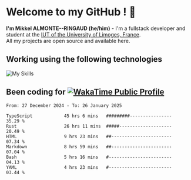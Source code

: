 # Welcome to my GitHub ! 🌃

**I'm Mikkel ALMONTE--RINGAUD (he/him)** - I'm a fullstack developer and student at the [IUT of the University of Limoges, France](https://iut.unilim.fr). \
All my projects are open source and available here.

## Working using the following technologies

![My Skills](https://skillicons.dev/icons?i=solidjs,pnpm,nodejs,ts,js,vercel,netlify,html,css,rust,astro,git,vue,md,electron,figma,github,bash,bun,cloudflare,py,tailwind,nginx,npm,tauri,vite,zig,yarn,windicss,dart,flutter,kotlin&theme=dark)

## Been coding for [![WakaTime Public Profile](https://wakatime.com/badge/user/0839e595-e07a-435c-8d59-ed95f2a3d6dd.svg?style=flat-square)](https://wakatime.com/@0839e595-e07a-435c-8d59-ed95f2a3d6dd)

<!--START_SECTION:waka-->

```plain
From: 27 December 2024 - To: 26 January 2025

TypeScript            45 hrs 6 mins   #########----------------   35.29 %
Rust                  26 hrs 11 mins  #####--------------------   20.49 %
HTML                  9 hrs 23 mins   ##-----------------------   07.34 %
Markdown              8 hrs 59 mins   ##-----------------------   07.04 %
Bash                  5 hrs 16 mins   #------------------------   04.13 %
YAML                  4 hrs 23 mins   #------------------------   03.44 %
```

<!--END_SECTION:waka-->
